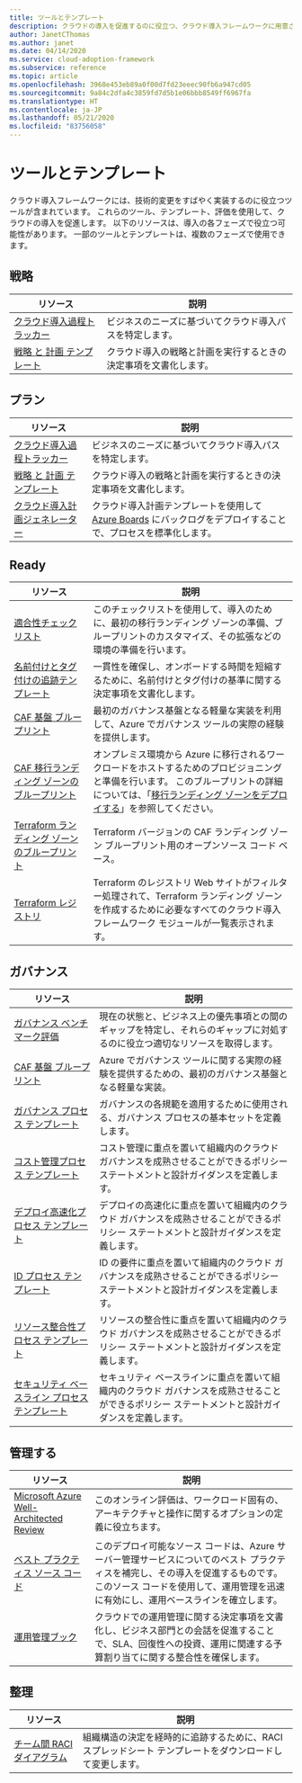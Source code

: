 ```yaml
---
title: ツールとテンプレート
description: クラウドの導入を促進するのに役立つ、クラウド導入フレームワークに用意されているツールとテンプレートを見つけてください。
author: JanetCThomas
ms.author: janet
ms.date: 04/14/2020
ms.service: cloud-adoption-framework
ms.subservice: reference
ms.topic: article
ms.openlocfilehash: 3968e453eb89a0f00d7fd23eeec90fb6a947cd05
ms.sourcegitcommit: 9a84c2dfa4c3859fd7d5b1e06bbb8549ff6967fa
ms.translationtype: HT
ms.contentlocale: ja-JP
ms.lasthandoff: 05/21/2020
ms.locfileid: "83756058"
---
```

<!-- cSpell:ignore Terraform's -->

# <a name="tools-and-templates"></a>ツールとテンプレート

クラウド導入フレームワークには、技術的変更をすばやく実装するのに役立つツールが含まれています。 これらのツール、テンプレート、評価を使用して、クラウドの導入を促進します。 以下のリソースは、導入の各フェーズで役立つ可能性があります。 一部のツールとテンプレートは、複数のフェーズで使用できます。

## <a name="strategy"></a>戦略

| リソース | 説明 |
|----------|-------------|
| [クラウド導入過程トラッカー](https://docs.microsoft.com/assessments/?mode=pre-assessment&id=cloud-journey-tracker) | ビジネスのニーズに基づいてクラウド導入パスを特定します。 |
| [戦略&nbsp;と&nbsp;計画&nbsp;テンプレート](https://archcenter.blob.core.windows.net/cdn/fusion/readiness/Microsoft-Cloud-Adoption-Framework-Strategy-and-Plan-Template.docx) | クラウド導入の戦略と計画を実行するときの決定事項を文書化します。 |

## <a name="plan"></a>プラン

| リソース | 説明 |
|----------|-------------|
| [クラウド導入過程トラッカー](https://docs.microsoft.com/assessments/?mode=pre-assessment&id=cloud-journey-tracker) | ビジネスのニーズに基づいてクラウド導入パスを特定します。 |
| [戦略&nbsp;と&nbsp;計画&nbsp;テンプレート](https://archcenter.blob.core.windows.net/cdn/fusion/readiness/Microsoft-Cloud-Adoption-Framework-Strategy-and-Plan-Template.docx) | クラウド導入の戦略と計画を実行するときの決定事項を文書化します。 |
| [クラウド導入計画ジェネレーター](../plan/template.md) | クラウド導入計画テンプレートを使用して [Azure Boards](https://docs.microsoft.com/azure/devops/boards/get-started/what-is-azure-boards) にバックログをデプロイすることで、プロセスを標準化します。 |

## <a name="ready"></a>Ready

| リソース | 説明 |
|----------|-------------|
| [適合性チェックリスト](https://raw.githubusercontent.com/Microsoft/CloudAdoptionFramework/master/ready/readiness-checklist.docx) | このチェックリストを使用して、導入のために、最初の移行ランディング ゾーンの準備、ブループリントのカスタマイズ、その拡張などの環境の準備を行います。 |
| [名前付けとタグ付けの追跡テンプレート](https://archcenter.blob.core.windows.net/cdn/fusion/readiness/CAF%20Readiness%20Naming%20and%20Tagging%20tracking%20template.xlsx) | 一貫性を確保し、オンボードする時間を短縮するために、名前付けとタグ付けの基準に関する決定事項を文書化します。 |
| [CAF&nbsp;基盤&nbsp;ブループリント](https://github.com/Microsoft/CloudAdoptionFramework/tree/master/ready/migration-landing-zone-governance) | 最初のガバナンス基盤となる軽量な実装を利用して、Azure でガバナンス ツールの実際の経験を提供します。 |
| [CAF 移行ランディング ゾーンのブループリント](https://github.com/Microsoft/CloudAdoptionFramework/tree/master/ready/migration-landing-zone) | オンプレミス環境から Azure に移行されるワークロードをホストするためのプロビジョニングと準備を行います。 このブループリントの詳細については、「[移行ランディング ゾーンをデプロイする](../ready/landing-zone/migrate-landing-zone.md)」を参照してください。 |
| [Terraform ランディング ゾーンのブループリント](../ready/landing-zone/terraform-landing-zone.md) | Terraform バージョンの CAF ランディング ゾーン ブループリント用のオープンソース コード ベース。 |
| [Terraform レジストリ](https://registry.terraform.io/search?q=aztfmod) | Terraform のレジストリ Web サイトがフィルター処理されて、Terraform ランディング ゾーンを作成するために必要なすべてのクラウド導入フレームワーク モジュールが一覧表示されます。 |

## <a name="govern"></a>ガバナンス

| リソース | 説明 |
|----------|-------------|
| [ガバナンス ベンチマーク評価](https://cafbaseline.com) | 現在の状態と、ビジネス上の優先事項との間のギャップを特定し、それらのギャップに対処するのに役立つ適切なリソースを取得します。 |
| [CAF&nbsp;基盤&nbsp;ブループリント](https://github.com/Microsoft/CloudAdoptionFramework/tree/master/ready/migration-landing-zone-governance) | Azure でガバナンス ツールに関する実際の経験を提供するための、最初のガバナンス基盤となる軽量な実装。 |
| [ガバナンス プロセス テンプレート](https://archcenter.blob.core.windows.net/cdn/fusion/governance/Governance%20Discipline%20Template.docx) | ガバナンスの各規範を適用するために使用される、ガバナンス プロセスの基本セットを定義します。 |
| [コスト管理プロセス テンプレート](https://archcenter.blob.core.windows.net/cdn/fusion/governance/Cost%20Management%20Discipline%20Template.docx) | コスト管理に重点を置いて組織内のクラウド ガバナンスを成熟させることができるポリシー ステートメントと設計ガイダンスを定義します。 |
| [デプロイ高速化プロセス テンプレート](https://archcenter.blob.core.windows.net/cdn/fusion/governance/Deployment%20Acceleration%20Discipline%20Template.docx) | デプロイの高速化に重点を置いて組織内のクラウド ガバナンスを成熟させることができるポリシー ステートメントと設計ガイダンスを定義します。 |
| [ID プロセス テンプレート](https://archcenter.blob.core.windows.net/cdn/fusion/governance/Identity%20Baseline%20Discipline%20Template.docx) | ID の要件に重点を置いて組織内のクラウド ガバナンスを成熟させることができるポリシー ステートメントと設計ガイダンスを定義します。 |
| [リソース整合性プロセス テンプレート](https://archcenter.blob.core.windows.net/cdn/fusion/governance/Resource%20Consistency%20Discipline%20Template.docx) | リソースの整合性に重点を置いて組織内のクラウド ガバナンスを成熟させることができるポリシー ステートメントと設計ガイダンスを定義します。 |
| [セキュリティ ベースライン プロセス テンプレート](https://archcenter.blob.core.windows.net/cdn/fusion/governance/Security%20Baseline%20Discipline%20Template.docx) | セキュリティ ベースラインに重点を置いて組織内のクラウド ガバナンスを成熟させることができるポリシー ステートメントと設計ガイダンスを定義します。 |

## <a name="manage"></a>管理する

| リソース | 説明 |
|----------|-------------|
| [Microsoft Azure Well-Architected Review](https://docs.microsoft.com/assessments/?id=azure-architecture-review) | このオンライン評価は、ワークロード固有の、アーキテクチャと操作に関するオプションの定義に役立ちます。 |
| [ベスト&nbsp;プラクティス&nbsp;ソース&nbsp;コード](https://github.com/Microsoft/CloudAdoptionFramework/tree/master/manage/Automation-Best-Practices) | このデプロイ可能なソース コードは、Azure サーバー管理サービスについてのベスト プラクティスを補完し、その導入を促進するものです。 このソース コードを使用して、運用管理を迅速に有効にし、運用ベースラインを確立します。 |
| [運用管理ブック](https://raw.githubusercontent.com/Microsoft/CloudAdoptionFramework/master/manage/opsmanagementworkbook.xlsx) | クラウドでの運用管理に関する決定事項を文書化し、ビジネス部門との会話を促進することで、SLA、回復性への投資、運用に関連する予算割り当てに関する整合性を確保します。 |

## <a name="organize"></a>整理

| リソース | 説明 |
|----------|-------------|
| [チーム間 RACI ダイアグラム](https://archcenter.blob.core.windows.net/cdn/fusion/management/raci-template.xlsx) | 組織構造の決定を経時的に追跡するために、RACI スプレッドシート テンプレートをダウンロードして変更します。 |
